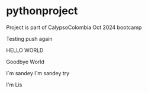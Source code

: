 # pythonproject

Project is part of CalypsoColombia Oct 2024 bootcamp

Testing push again

HELLO WORLD

Goodbye World

I´m sandey
I´m sandey try  

I'm Lis